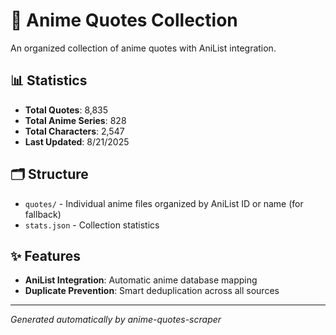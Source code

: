# 🎌 Anime Quotes Collection

An organized collection of anime quotes with AniList integration.

## 📊 Statistics

- **Total Quotes**: 8,835
- **Total Anime Series**: 828
- **Total Characters**: 2,547
- **Last Updated**: 8/21/2025

## 🗂️ Structure

- `quotes/` - Individual anime files organized by AniList ID or name  (for fallback)
- `stats.json` - Collection statistics

## ✨ Features

- **AniList Integration**: Automatic anime database mapping
- **Duplicate Prevention**: Smart deduplication across all sources

---
*Generated automatically by anime-quotes-scraper*
